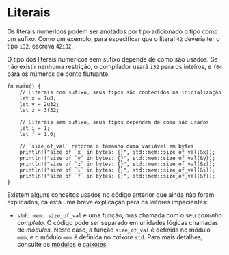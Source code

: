 # Literais

Os literais numéricos podem ser anotados por tipo adicionado o tipo como um sufixo. Como um exemplo, para especificar que o literal `42` deveria ter o tipo `i32`, escreva `42i32`.

O tipo dos literais numéricos sem sufixo depende de como são usados. Se não existir nenhuma restrição, o compilador usará `i32` para os inteiros, e `f64` para os números de ponto flutuante.

```rust,editable
fn main() {
    // Literais com sufixo, seus tipos são conhecidos na inicialização
    let x = 1u8;
    let y = 2u32;
    let z = 3f32;

    // Literais sem sufixo, seus tipos dependem de como são usados
    let i = 1;
    let f = 1.0;

    // `size_of_val` retorna o tamanho duma variável em bytes
    println!("size of `x` in bytes: {}", std::mem::size_of_val(&x));
    println!("size of `y` in bytes: {}", std::mem::size_of_val(&y));
    println!("size of `z` in bytes: {}", std::mem::size_of_val(&z));
    println!("size of `i` in bytes: {}", std::mem::size_of_val(&i));
    println!("size of `f` in bytes: {}", std::mem::size_of_val(&f));
}
```

Existem alguns conceitos usados no código anterior que ainda não foram explicados, cá está uma breve explicação para os leitores impacientes:

* `std::mem::size_of_val` é uma função, mas chamada com o seu *caminho completo*. O código pode ser separado em unidades lógicas chamadas de *módulos*. Neste caso, a função `size_of_val` é definida no módulo `mem`, e o módulo `mem` é definida no *caixote* `std`. Para mais detalhes, consulte os [módulos][mod] e [caixotes][crate].

[mod]: ../mod.md
[crate]: ../crates.md
